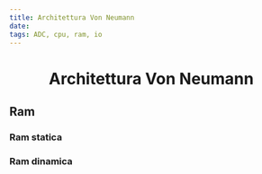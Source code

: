 ```yaml
---
title: Architettura Von Neumann
date:
tags: ADC, cpu, ram, io
---
```


<h1  style="text-align: center;"> Architettura Von Neumann </h1>


## Ram

### Ram statica

### Ram dinamica

